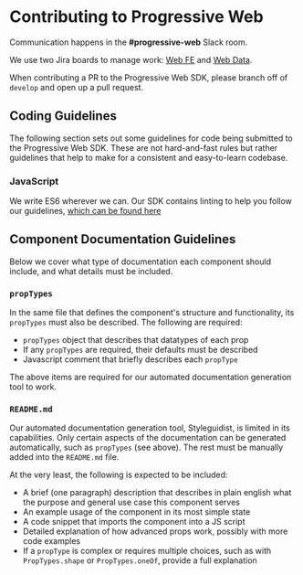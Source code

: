 # Contributing to Progressive Web

Communication happens in the **#progressive-web** Slack room.

We use two Jira boards to manage work: [Web FE](https://mobify.atlassian.net/secure/RapidBoard.jspa?rapidView=115) 
and [Web Data](https://mobify.atlassian.net/secure/RapidBoard.jspa?rapidView=244).  

When contributing a PR to the Progressive Web SDK, please branch off of `develop` and 
open up a pull request.

## Coding Guidelines

The following section sets out some guidelines for code being submitted to the
Progressive Web SDK.  These are not hard-and-fast rules but rather guidelines that
help to make for a consistent and easy-to-learn codebase.

### JavaScript

We write ES6 wherever we can. Our SDK contains linting to help you follow our
guidelines, [which can be found here](https://github.com/mobify/mobify-code-style/tree/develop/es6)

## Component Documentation Guidelines

Below we cover what type of documentation each component should include, and what details must be included.

### `propTypes`

In the same file that defines the component's structure and functionality, its `propTypes` must also be described. The following are required:

* `propTypes` object that describes that datatypes of each prop
* If any `propTypes` are required, their defaults must be described
* Javascript comment that briefly describes each `propType`

The above items are required for our automated documentation generation tool to work.

### `README.md`

Our automated documentation generation tool, Styleguidist, is limited in its capabilities. Only certain aspects of the documentation can be generated automatically, such as `propTypes` (see above). The rest must be manually added into the `README.md` file.

At the very least, the following is expected to be included:

* A brief (one paragraph) description that describes in plain english what the purpose and general use case this component serves
* An example usage of the component in its most simple state
* A code snippet that imports the component into a JS script
* Detailed explanation of how advanced props work, possibly with more code examples
* If a `propType` is complex or requires multiple choices, such as with `PropTypes.shape` or `PropTypes.oneOf`, provide a full explanation
